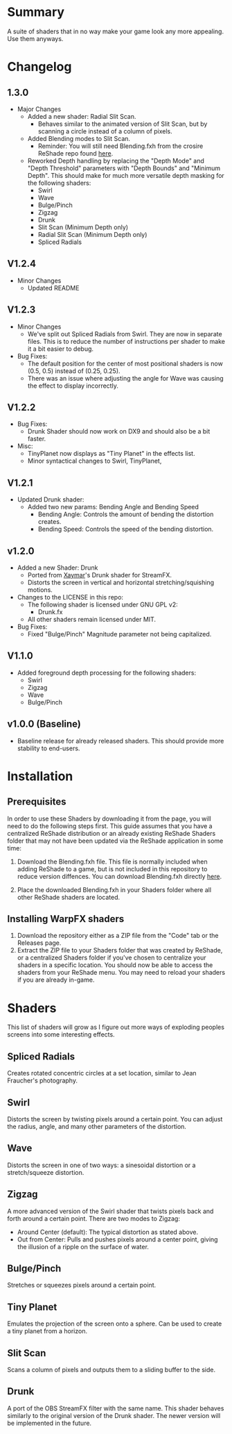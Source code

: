 # Summary

A suite of shaders that in no way make your game look any more appealing. Use them anyways.

# Changelog
## 1.3.0
- Major Changes
  - Added a new shader: Radial Slit Scan.
    - Behaves similar to the animated version of Slit Scan, but by scanning a circle instead of a column of pixels.
  - Added Blending modes to Slit Scan.
    - Reminder: You will still need Blending.fxh from the crosire ReShade repo found [here](https://github.com/crosire/reshade-shaders/blob/slim/Shaders/Blending.fxh).
  - Reworked Depth handling by replacing the "Depth Mode" and "Depth Threshold" parameters with "Depth Bounds" and "Minimum Depth". This should make for much more versatile depth masking for the following shaders:
    - Swirl
    - Wave
    - Bulge/Pinch
    - Zigzag
    - Drunk
    - Slit Scan (Minimum Depth only)
    - Radial Slit Scan (Minimum Depth only)
    - Spliced Radials
## V1.2.4
- Minor Changes
  - Updated README
## V1.2.3
- Minor Changes
  - We've split out Spliced Radials from Swirl. They are now in separate files. This is to reduce the number of instructions per shader to make it a bit easier to debug.
- Bug Fixes:
  - The default position for the center of most positional shaders is now (0.5, 0.5) instead of (0.25, 0.25).
  - There was an issue where adjusting the angle for Wave was causing the effect to display incorrectly.
## V1.2.2
- Bug Fixes:
  - Drunk Shader should now work on DX9 and should also be a bit faster.
- Misc:
  - TinyPlanet now displays as "Tiny Planet" in the effects list.
  - Minor syntactical changes to Swirl, TinyPlanet, 
## V1.2.1
- Updated Drunk shader:
  - Added two new params: Bending Angle and Bending Speed
    - Bending Angle: Controls the amount of bending the distortion creates.
    - Bending Speed: Controls the speed of the bending distortion.
## v1.2.0 
- Added a new Shader: Drunk
  - Ported from [Xaymar](https://github.com/Xaymar)'s Drunk shader for StreamFX.
  - Distorts the screen in vertical and horizontal stretching/squishing motions.
- Changes to the LICENSE in this repo:
  - The following shader is licensed under GNU GPL v2:
    - Drunk.fx
  - All other shaders remain licensed under MIT.
- Bug Fixes:
  - Fixed "Bulge/Pinch" Magnitude parameter not being capitalized.


## V1.1.0
- Added foreground depth processing for the following shaders:
  - Swirl
  - Zigzag
  - Wave
  - Bulge/Pinch

## v1.0.0 (Baseline)

- Baseline release for already released shaders. This should provide more stability to end-users.

# Installation
## Prerequisites
In order to use these Shaders by downloading it from the page, you will need to do the following steps first. This guide assumes that you have a centralized ReShade distribution or an already existing ReShade Shaders folder that may not have been updated via the ReShade application in some time:
1. Download the Blending.fxh file. This file is normally included when adding ReShade to a game, but is not included in this repository to reduce version diffences. You can download Blending.fxh directly [here](https://github.com/crosire/reshade-shaders/blob/slim/Shaders/Blending.fxh).

2. Place the downloaded Blending.fxh in your Shaders folder where all other ReShade shaders are located.

## Installing WarpFX shaders
1. Download the repository either as a ZIP file from the "Code" tab or the Releases page.
2. Extract the ZIP file to your Shaders folder that was created by ReShade, or a centralized Shaders folder if you've chosen to centralize your shaders in a specific location. You should now be able to access the shaders from your ReShade menu. You may need to reload your shaders if you are already in-game.

# Shaders

This list of shaders will grow as I figure out more ways of exploding peoples screens into some interesting effects.

## Spliced Radials
Creates rotated concentric circles at a set location, similar to Jean Fraucher's photography.

## Swirl
Distorts the screen by twisting pixels around a certain point. You can adjust the radius, angle, and many other parameters of the distortion.


## Wave

Distorts the screen in one of two ways: a sinesoidal distortion or a stretch/squeeze distortion.

## Zigzag

A more advanced version of the Swirl shader that twists pixels back and forth around a certain point. There are two modes to Zigzag:

- Around Center (default): The typical distortion as stated above.
- Out from Center: Pulls and pushes pixels around a center point, giving the illusion of a ripple on the surface of water.

## Bulge/Pinch

Stretches or squeezes pixels around a certain point.

## Tiny Planet

Emulates the projection of the screen onto a sphere. Can be used to create a tiny planet from a horizon.

## Slit Scan

Scans a column of pixels and outputs them to a sliding buffer to the side.


## Drunk

A port of the OBS StreamFX filter with the same name. This shader behaves similarly to the
original version of the Drunk shader. The newer version will be implemented in the future.
